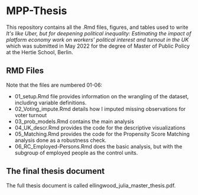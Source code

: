 # MPP-Thesis
This repository contains all the .Rmd files, figures, and tables used to write *It's like Uber, but for deepening political inequality: Estimating the impact of platform economy work on workers' political interest and turnout in the UK* which was submitted in May 2022 for the degree of Master of Public Policy at the Hertie School, Berlin. 

## RMD Files
Note that the files are numbered 01-06:
- 01_setup.Rmd file provides information on the wrangling of the dataset, including variable definitions. 
- 02_Voting_impute.Rmd details how I imputed missing observations for voter turnout
- 03_prob_models.Rmd contains the main analysis
- 04_UK_descr.Rmd provides the code for the descriptive visualizations
- 05_Matching.Rmd provides the code for the Propensity Score Matching analysis done as a robustness check.
- 06_RC_Employed-Persons.Rmd does the basic analysis, but with the subgroup of employed people as the control units. 

## The final thesis document
The full thesis document is called ellingwood_julia_master_thesis.pdf.

